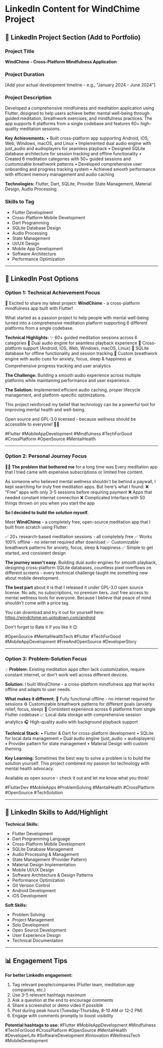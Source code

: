 # LinkedIn Content for WindChime Project

## 📝 LinkedIn Project Section (Add to Portfolio)

### Project Title

**WindChime - Cross-Platform Mindfulness Application**

### Project Duration

[Add your actual development timeline - e.g., "January 2024 - June 2024"]

### Project Description

Developed a comprehensive mindfulness and meditation application using Flutter, designed to help users achieve better mental well-being through guided meditation, breathwork exercises, and mindfulness practices. The app supports 6 platforms from a single codebase and features 60+ high-quality meditation sessions.

**Key Achievements:**
• Built cross-platform app supporting Android, iOS, Web, Windows, macOS, and Linux
• Implemented dual audio engine with just_audio and audioplayers for seamless playback
• Designed SQLite database architecture for session tracking and offline functionality
• Created 6 meditation categories with 50+ guided sessions and customizable breathwork patterns
• Developed comprehensive user onboarding and progress tracking system
• Achieved smooth performance with efficient memory management and audio caching

**Technologies:** Flutter, Dart, SQLite, Provider State Management, Material Design, Audio Processing

### Skills to Tag

- Flutter Development
- Cross-Platform Mobile Development
- Dart Programming
- SQLite Database Design
- Audio Processing
- State Management
- UI/UX Design
- Mobile App Development
- Software Architecture
- Performance Optimization

---

## 📱 LinkedIn Post Options

### Option 1: Technical Achievement Focus

🚀 Excited to share my latest project: **WindChime** - a cross-platform mindfulness app built with Flutter!

What started as a passion project to help people with mental well-being turned into a comprehensive meditation platform supporting 6 different platforms from a single codebase.

**Technical Highlights:**
✨ 60+ guided meditation sessions across 6 categories
🎵 Dual audio engine for seamless playback experience
📱 Cross-platform support (Android, iOS, Web, Windows, macOS, Linux)
💾 SQLite database for offline functionality and session tracking
🎨 Custom breathwork engine with audio cues for anxiety, focus, sleep & happiness
📊 Comprehensive progress tracking and user analytics

**The Challenge:** Building a smooth audio experience across multiple platforms while maintaining performance and user experience.

**The Solution:** Implemented efficient audio caching, proper lifecycle management, and platform-specific optimizations.

This project reinforced my belief that technology can be a powerful tool for improving mental health and well-being.

Open source and GPL-3.0 licensed - because wellness should be accessible to everyone! 🧘‍♀️

#Flutter #MobileAppDevelopment #Mindfulness #TechForGood #CrossPlatform #OpenSource #MentalHealth

---

### Option 2: Personal Journey Focus

🧘‍♀️ **The problem that bothered me** for a long time was Every meditation app that I tried came with expensive subscriptions or limited free content.

As someone who believed mental wellness shouldn't be behind a paywall, I kept searching for truly free meditation apps. But here's what I found:
❌ "Free" apps with only 3-5 sessions before requiring payment
❌ Apps that needed constant internet connection
❌ Complicated Interface with 50 things thrown on you when you start the app

**So I decided to build the solution myself.**

Meet **WindChime** - a completely free, open-source meditation app that I built from scratch using Flutter:

✅ 20+ research-based meditation sessions - all completely free
✅ Works 100% offline - no internet required after download
✅ Customizable breathwork patterns for anxiety, focus, sleep & happiness
✅ Simple to get started, and consistent design

**The journey wasn't easy.** Building dual audio engines for smooth playback, designing cross-platform SQLite databases, countless pixel overflows on different screens - every technical challenge taught me something new about mobile development.

**The best part** about it is that I released it under GPL-3.0 open source license. No ads, no subscriptions, no premium tiers. Just free access to mental wellness tools for everyone. Because I believe that peace of mind shouldn't come with a price tag.

You can download and try it out for yourself here: https://windchime.en.uptodown.com/android

Don't forget to Rate it if you like it 😉

#OpenSource #MentalHealthTech #Flutter #TechForGood #MobileAppDevelopment #FreeAndOpenSource #DeveloperStory

---

### Option 3: Problem-Solution Focus

💡 **Problem:** Existing meditation apps often lack customization, require constant internet, or don't work well across different devices.

**Solution:** I built WindChime - a cross-platform mindfulness app that works offline and adapts to user needs.

**What makes it different:**
🔄 Fully functional offline - no internet required for sessions
⚙️ Customizable breathwork patterns for different goals (anxiety relief, focus, sleep)
📱 Consistent experience across 6 platforms from single Flutter codebase
📈 Local data storage with comprehensive session analytics
🎧 High-quality audio with background playback support

**Technical Stack:**
• Flutter & Dart for cross-platform development
• SQLite for local data management
• Dual audio engine (just_audio + audioplayers)
• Provider pattern for state management
• Material Design with custom theming

**Key Learning:** Sometimes the best way to solve a problem is to build the solution yourself. This project combined my passion for technology with mental health advocacy.

Available as open source - check it out and let me know what you think!

#FlutterDev #MobileApps #ProblemSolving #MentalHealth #CrossPlatform #OpenSource #TechSolution

---

## 🎯 LinkedIn Skills to Add/Highlight

**Technical Skills:**

- Flutter Development
- Dart Programming Language
- Cross-Platform Mobile Development
- SQLite Database Management
- Audio Processing & Management
- State Management (Provider Pattern)
- Material Design Implementation
- Mobile UI/UX Design
- Software Architecture & Design Patterns
- Performance Optimization
- Git Version Control
- Android Development
- iOS Development

**Soft Skills:**

- Problem Solving
- Project Management
- Solo Development
- Open Source Development
- User Experience Design
- Technical Documentation

---

## 📊 Engagement Tips

**For better LinkedIn engagement:**

1. Tag relevant people/companies (Flutter team, meditation app companies, etc.)
2. Use 3-5 relevant hashtags maximum
3. Ask a question at the end to encourage comments
4. Share a screenshot or demo video if possible
5. Post during peak hours (Tuesday-Thursday, 8-10 AM or 12-2 PM)
6. Engage with comments promptly to boost visibility

**Potential hashtags to use:**
#Flutter #MobileAppDevelopment #Mindfulness #TechForGood #CrossPlatform #OpenSource #MentalHealth #DeveloperLife #SoftwareDevelopment #Innovation #WellnessTech #MobileDevelopment
